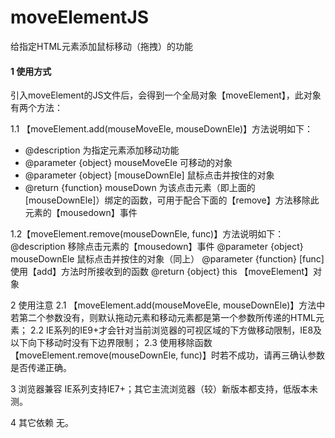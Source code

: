 # moveElementJS
给指定HTML元素添加鼠标移动（拖拽）的功能

#### 1 使用方式
引入moveElement的JS文件后，会得到一个全局对象【moveElement】，此对象有两个方法：<br>

1.1 【moveElement.add(mouseMoveEle, mouseDownEle)】方法说明如下：
* @description	为指定元素添加移动功能
* @parameter {object} mouseMoveEle 可移动的对象
* @parameter {object} [mouseDownEle] 鼠标点击并按住的对象
* @return {function} mouseDown 为该点击元素（即上面的[mouseDownEle]）绑定的函数，可用于配合下面的【remove】方法移除此元素的【mousedown】事件

1.2【moveElement.remove(mouseDownEle, func)】方法说明如下：
@description	移除点击元素的【mousedown】事件
@parameter {object} mouseDownEle 鼠标点击并按住的对象（同上）
@parameter {function} [func] 使用【add】方法时所接收到的函数
@return {object} this 【moveElement】对象

2 使用注意
2.1 【moveElement.add(mouseMoveEle, mouseDownEle)】方法中若第二个参数没有，则默认拖动元素和移动元素都是第一个参数所传递的HTML元素；
2.2 IE系列的IE9+才会针对当前浏览器的可视区域的下方做移动限制，IE8及以下向下移动时没有下边界限制；
2.3 使用移除函数【moveElement.remove(mouseDownEle, func)】时若不成功，请再三确认参数是否传递正确。

3 浏览器兼容
IE系列支持IE7+；其它主流浏览器（较）新版本都支持，低版本未测。

4 其它依赖
无。
